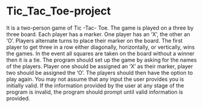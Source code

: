 # Tic_Tac_Toe-project
It is a two-person game of Tic -Tac- Toe. 
The game is played on a three by three board. Each player has a marker.
One player has an ‘X’, the other an ‘O’. Players alternate turns to place their marker
on the board. The first player to get three in a row either diagonally, horizontally, or
vertically, wins the games. In the event all squares are taken on the board without a
winner then it is a tie. The program should set up the game by asking for the names
of the players.
Player one should be assigned an ‘X’ as their marker, player two should be assigned
the ‘O’.
The players should then have the option to play again. You may not assume that any
input the user provides you is initially valid.
If the information provided by the user at any stage of the program is invalid, the
program should prompt until valid information is provided.
